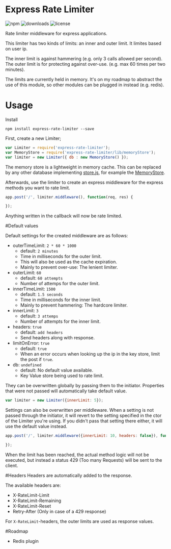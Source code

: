 Express Rate Limiter
====================

![npm](https://img.shields.io/npm/v/express-rate-limiter.svg?style=flat-square) ![downloads](https://img.shields.io/npm/dm/express-rate-limiter.svg?style=flat-square) ![license](https://img.shields.io/badge/license-Apache%202.0-brightgreen.svg?style=flat-square)

Rate limiter middleware for express applications.

This limiter has two kinds of limits: an inner and outer limit. It limites based on user ip.

The inner limit is against hammering (e.g. only 3 calls allowed per second). The outer limit is for protecting against over-use. (e.g. max 60 times per two minutes).

The limits are currently held in memory. It's on my roadmap to abstract the use of this module, so other modules can be plugged in instead (e.g. redis).


# Usage

Install

```
npm install express-rate-limiter --save
```

First, create a new Limiter;

```javascript
var Limiter = require('express-rate-limiter');
var MemoryStore = require('express-rate-limiter/lib/memoryStore');
var limiter = new Limiter({ db : new MemoryStore() });
```

The memory store is a lightweight in memory cache. This can be replaced by any other database implementing [store.js](/lib/store.js), for example the [MemoryStore](/lib/memoryStore.js).

Afterwards, use the limiter to create an express middleware for the express methods you want to rate limit.

```javascript
app.post('/', limiter.middleware(), function(req, res) {   

});
```

Anything written in the callback will now be rate limited.



#Default values

Default settings for the created middleware are as follows:

* outerTimeLimit: `2 * 60 * 1000`
	* default: `2 minutes`
	* Time in milliseconds for the outer limit.
	* This will also be used as the cache expiration.
	* Mainly to prevent over-use: The lenient limiter. 
* outerLimit: `60`
	* default: `60 attempts`
	* Number of attemps for the outer limit.
* innerTimeLimit: `1500`
	* default: `1.5 seconds`
	* Time in milliseconds for the inner limit.
	* Mainly to prevent hammering: The hardcore limiter.
* innerLimit: `3`
	* default: `3 attemps`
	* Number of attempts for the inner limit.
* headers: `true`
	* default: `add headers`
	* Send headers along with response.
* limitOnError: `true`
    * default: `true`
    * When an error occurs when looking up the ip in the key store, limit the post if `true`.
* db: `undefined`    
    * default: No default value available.
    * Key Value store being used to rate limit.

They can be overwritten globally by passing them to the initiator. Properties that were not passed will automatically take default value.

```javascript
var limiter = new Limiter({innerLimit: 5});
```

Settings can also be overwritten per middleware. When a setting is not passed through the initiator, it will revert to the setting specified in the ctor of the Limiter you're using. If you didn't pass that setting there either, it will use the default value instead.

```javascript
app.post('/', limiter.middleware({innerLimit: 10, headers: false}), function(req, res) {   

});
```


When the limit has been reached, the actual method logic will not be executed, but instead a status 429 (Too many Requests) will be sent to the client.

#Headers
Headers are automatically added to the response.

The available headers are:
* X-RateLimit-Limit
* X-RateLimit-Remaining
* X-RateLimit-Reset
* Retry-After (Only in case of a 429 response)

For `X-RateLimit`-headers, the outer limits are used as response values.
    
#Roadmap
- Redis plugin

